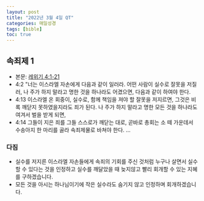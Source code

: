 ```yaml
---
layout: post
title: "2022년 3월 4일 QT"
categories: 매일성경
tags: [bible]
toc: true
---
```


## 속죄제 1
- 본문: [레위기 4:1-21](https://www.bskorea.or.kr/bible/korbibReadpage.php?version=SAENEW&book=lev&chap=4&sec=1&cVersion=&fontSize=15px&fontWeight=normal)
- 4:2 "너는 이스라엘 자손에게 다음과 같이 일러라. 어떤 사람이 실수로 잘못을 저질러, 나 주가 하지 말라고 명한 것을 하나라도 어겼으면, 다음과 같이 하여야 한다.
- 4:13 이스라엘 온 회중이, 실수로, 함께 책임을 져야 할 잘못을 저지르면, 그것은 비록 깨닫지 못하였을지라도 죄가 된다. 나 주가 하지 말라고 명한 모든 것을 하나라도 여겨서 벌을 받게 되면,
- 4:14 그들이 지은 죄를 그들 스스로가 깨닫는 대로, 곧바로 총회는 소 떼 가운데서 수송아지 한 마리를 골라 속죄제물로 바쳐야 한다. ...

### 다짐
- 실수를 저지른 이스라엘 자손들에게 속죄의 기회를 주신 것처럼 누구나 살면서 실수할 수 있다는 것을 인정하고 실수를 깨달았을 때 
  늦지않고 빨리 회개할 수 있는 지혜를 구하겠습니다.
- 모든 것을 아시는 하나님이기에 작은 실수라도 숨기지 않고 인정하며 회개하겠습니다.
